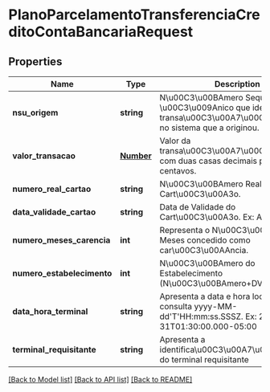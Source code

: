 # PlanoParcelamentoTransferenciaCreditoContaBancariaRequest

## Properties
Name | Type | Description | Notes
------------ | ------------- | ------------- | -------------
**nsu_origem** | **string** | N\u00C3\u00BAmero Sequencial \u00C3\u009Anico que identifica a transa\u00C3\u00A7\u00C3\u00A3o no sistema que a originou. | 
**valor_transacao** | [**Number**](Number.md) | Valor da transa\u00C3\u00A7\u00C3\u00A3o com duas casas decimais para os centavos. | 
**numero_real_cartao** | **string** | N\u00C3\u00BAmero Real do Cart\u00C3\u00A3o. | 
**data_validade_cartao** | **string** | Data de Validade do Cart\u00C3\u00A3o. Ex: AAMM | 
**numero_meses_carencia** | **int** | Representa o N\u00C3\u00BAmero de Meses concedido como car\u00C3\u00AAncia. | 
**numero_estabelecimento** | **int** | N\u00C3\u00BAmero do Estabelecimento (N\u00C3\u00BAmero+DV). | 
**data_hora_terminal** | **string** | Apresenta a data e hora local da consulta yyyy-MM-dd&#39;T&#39;HH:mm:ss.SSSZ. Ex: 2000-10-31T01:30:00.000-05:00 | 
**terminal_requisitante** | **string** | Apresenta a identifica\u00C3\u00A7\u00C3\u00A3o do terminal requisitante | 

[[Back to Model list]](../README.md#documentation-for-models) [[Back to API list]](../README.md#documentation-for-api-endpoints) [[Back to README]](../README.md)



